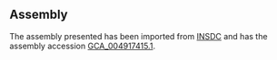 
Assembly
--------

The assembly presented has been imported from 
[INSDC](http://www.insdc.org) and has the assembly accession
[GCA\_004917415.1](http://www.ebi.ac.uk/ena/data/view/GCA_004917415.1).

